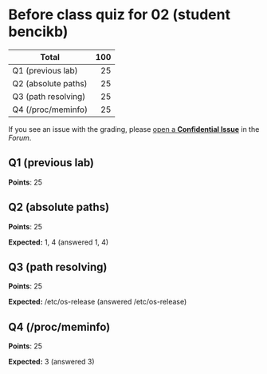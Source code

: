 # Before class quiz for 02 (student bencikb)

| Total                                            |   100 |
|--------------------------------------------------|------:|
| Q1 (previous lab)                                |    25 |
| Q2 (absolute paths)                              |    25 |
| Q3 (path resolving)                              |    25 |
| Q4 (/proc/meminfo)                               |    25 |

If you see an issue with the grading, please
[open a **Confidential Issue**](https://gitlab.mff.cuni.cz/teaching/nswi177/2022/common/forum/-/issues/new?issue[confidential]=true&issue[title]=Grading+Before+class+quiz+for+02)
in the _Forum_.


## Q1 (previous lab)

**Points**: 25


## Q2 (absolute paths)

**Points**: 25

**Expected:** 1, 4 (answered 1, 4)


## Q3 (path resolving)

**Points**: 25

**Expected:** /etc/os-release (answered /etc/os-release)


## Q4 (/proc/meminfo)

**Points**: 25

**Expected:** 3 (answered 3)


